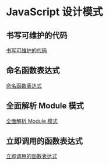 # JavaScript 设计模式

## 书写可维护的代码

[书写可维护的代码](maintainable-code.md)

## 命名函数表达式

[命名函数表达式](function.md)

## 全面解析 Module 模式

[全面解析 Module 模式](module.md)

## 立即调用的函数表达式

[立即调用的函数表达式](IIFE.md)